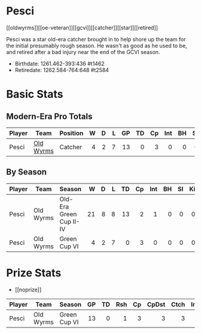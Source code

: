 # Pesci

[[oldwyrms]][[oe-veteran]][[gcvi]][[catcher]][[star]][[retired]]

Pesci was a star old-era catcher brought in to help shore up the team for the initial presumably rough season. He wasn't as good as he used to be, and retired after a bad injury near the end of the GCVI season.

* Birthdate: 1261.462-393:436 #t1462
* Retiredate: 1262.584-764:648 #t2584 

# Basic Stats

## Modern-Era Pro Totals

| Player           | Team        | Position      | W | D | L | GP | TD | Cp | Int | BH | SI | Ki | MVP | SPP |
|------------------|-------------|---------------|--:|--:|--:|---:|---:|---:|----:|---:|---:|---:|----:|----:|
| Pesci | [Old Wyrms](../teams/oldwyrms) | Catcher  |    4 |    2 |    7 |   13 |    0 |    3 |    0 |    0 |    0 |    0 |    0 |    3 |

## By Season

| Player | Team         | Season          | W | D | L | TD | Cp | Int | BH | SI | Ki | MVP | SPP |
|--------|--------------|-----------------|--:|--:|--:|---:|---:|----:|---:|---:|---:|----:|----:|
| Pesci | Old Wyrms | Old-Era Green Cup II-IV |    21 |    8 |    8 |    13 |    2 |    1 |    0 |    0 |    0 |    4 |    63 |
| Pesci | Old Wyrms | Green Cup VI |    4 |    2 |    7 |    0 |    3 |    0 |    0 |    0 |    0 |    0 |    3 |

# Prize Stats

* [[noprize]]

| Player | Team         | Season          | GP | TD | Rsh | Cp | CpDst | Ctch | Int | Cas | Blk | Sck | MVP | SPP |
|--------|--------------|-----------------|---:|---:|----:|---:|------:|-----:|----:|----:|----:|----:|----:|----:|
| Pesci | Old Wyrms | Green Cup VI | 13 |    0 |    1 |    3 |     3 |    3 |    0 |    0 |   32 |    5 |    0 |    3 |
